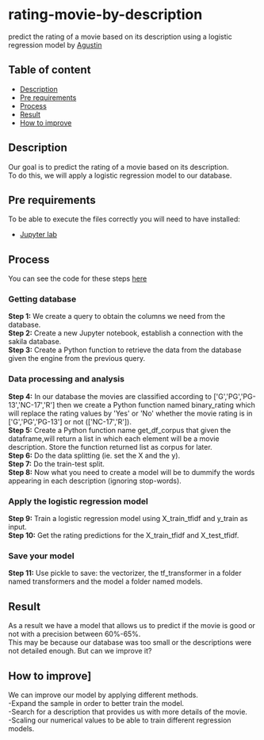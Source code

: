 # rating-movie-by-description
predict the rating of a movie based on its description using a logistic regression model by [Agustin](https://www.linkedin.com/in/agustin-carcelen-chicote-b70048231/)

## Table of content
- [Description](https://github.com/AgustinCarcelen/rating-movie-by-description#readme#Description)
- [Pre requirements](https://github.com/AgustinCarcelen/rating-movie-by-description/edit/blob/README.md#Pre-requirements)
- [Process](https://github.com/AgustinCarcelen/rating-movie-by-description/edit/blob/README.md#Process)
- [Result](https://github.com/AgustinCarcelen/rating-movie-by-description/edit/blob/README.md#Result)
- [How to improve](https://github.com/AgustinCarcelen/rating-movie-by-description#readme#How-to-improve)

## Description
Our goal is to predict the rating of a movie based on its description.<br/>
To do this, we will apply a logistic regression model to our database.

## Pre requirements
To be able to execute the files correctly you will need to have installed:
- [Jupyter lab](https://jupyter.org/)

## Process
You can see the code for these steps [here](https://github.com/AgustinCarcelen/rating-movie-by-description/blob/3ebfddfa890853fc0587f90280da558c8547142b/RegresionModel.ipynb)

### Getting database
**Step 1:** We create a query to obtain the columns we need from the database.<br/>
**Step 2:** Create a new Jupyter notebook, establish a connection with the sakila database.<br/>
**Step 3:** Create a Python function to retrieve the data from the database given the engine from the previous query.

### Data processing and analysis
**Step 4:** In our database the movies are classified according to ['G','PG','PG-13','NC-17','R'] then we create a Python function named binary_rating which will replace the rating values by 'Yes' or 'No' whether the movie rating is in ['G','PG','PG-13'] or not (['NC-17','R']).<br/>
**Step 5:** Create a Python function name get_df_corpus that given the dataframe,will return a list in which each element will be a movie description. Store the function returned list as corpus for later.<br/>
**Step 6:** Do the data splitting (ie. set the X and the y).<br/>
**Step 7:** Do the train-test split.<br/>
**Step 8:** Now what you need to create a model will be to dummify the words appearing in each description (ignoring stop-words).

### Apply the logistic regression model
**Step 9:** Train a logistic regression model using X_train_tfidf and y_train as input.<br/>
**Step 10:** Get the rating predictions for the X_train_tfidf and X_test_tfidf.

### Save your model
**Step 11:** Use pickle to save: the vectorizer, the tf_transformer in a folder named transformers and the model a folder named models.

## Result
As a result we have a model that allows us to predict if the movie is good or not with a precision between 60%-65%.<br/> 
This may be because our database was too small or the descriptions were not detailed enough. But can we improve it?

## How to improve]
We can improve our model by applying different methods.<br/>
-Expand the sample in order to better train the model.<br/>
-Search for a description that provides us with more details of the movie.<br/>
-Scaling our numerical values to be able to train different regression models.
